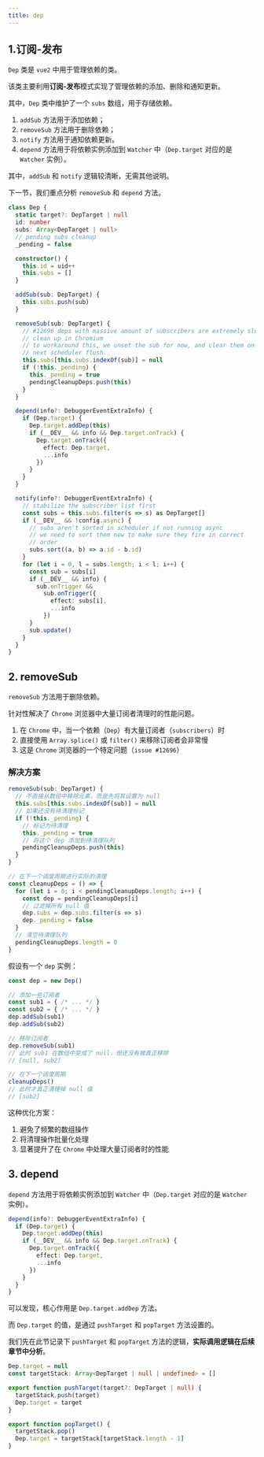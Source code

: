 ```yaml
---
title: dep
---
```


## 1.订阅-发布

`Dep` 类是 `vue2` 中用于管理依赖的类。

该类主要利用**订阅-发布**模式实现了管理依赖的添加、删除和通知更新。

其中，`Dep` 类中维护了一个 `subs` 数组，用于存储依赖。

1. `addSub` 方法用于添加依赖；
2. `removeSub` 方法用于删除依赖；
3. `notify` 方法用于通知依赖更新。
4. `depend` 方法用于将依赖实例添加到 `Watcher` 中（`Dep.target` 对应的是 `Watcher` 实例）。

其中，`addSub` 和 `notify` 逻辑较清晰，无需其他说明。

下一节，我们重点分析 `removeSub` 和 `depend` 方法。

```ts
class Dep {
  static target?: DepTarget | null
  id: number
  subs: Array<DepTarget | null>
  // pending subs cleanup
  _pending = false

  constructor() {
    this.id = uid++
    this.subs = []
  }

  addSub(sub: DepTarget) {
    this.subs.push(sub)
  }

  removeSub(sub: DepTarget) {
    // #12696 deps with massive amount of subscribers are extremely slow to
    // clean up in Chromium
    // to workaround this, we unset the sub for now, and clear them on
    // next scheduler flush.
    this.subs[this.subs.indexOf(sub)] = null
    if (!this._pending) {
      this._pending = true
      pendingCleanupDeps.push(this)
    }
  }

  depend(info?: DebuggerEventExtraInfo) {
    if (Dep.target) {
      Dep.target.addDep(this)
      if (__DEV__ && info && Dep.target.onTrack) {
        Dep.target.onTrack({
          effect: Dep.target,
          ...info
        })
      }
    }
  }

  notify(info?: DebuggerEventExtraInfo) {
    // stabilize the subscriber list first
    const subs = this.subs.filter(s => s) as DepTarget[]
    if (__DEV__ && !config.async) {
      // subs aren't sorted in scheduler if not running async
      // we need to sort them now to make sure they fire in correct
      // order
      subs.sort((a, b) => a.id - b.id)
    }
    for (let i = 0, l = subs.length; i < l; i++) {
      const sub = subs[i]
      if (__DEV__ && info) {
        sub.onTrigger &&
          sub.onTrigger({
            effect: subs[i],
            ...info
          })
      }
      sub.update()
    }
  }
}
```

## 2. removeSub

`removeSub` 方法用于删除依赖。

针对性解决了 `Chrome` 浏览器中大量订阅者清理时的性能问题。

  1. 在 `Chrome` 中，当一个依赖（`Dep`）有大量订阅者（`subscribers`）时
  2. 直接使用 `Array.splice()` 或 `filter()` 来移除订阅者会非常慢
  3. 这是 `Chrome` 浏览器的一个特定问题（`issue #12696`）

### 解决方案

```typescript
removeSub(sub: DepTarget) {
  // 不直接从数组中移除元素，而是先将其设置为 null
  this.subs[this.subs.indexOf(sub)] = null
  // 如果还没有待清理标记
  if (!this._pending) {
    // 标记为待清理
    this._pending = true
    // 将这个 dep 添加到待清理队列
    pendingCleanupDeps.push(this)
  }
}

// 在下一个调度周期进行实际的清理
const cleanupDeps = () => {
  for (let i = 0; i < pendingCleanupDeps.length; i++) {
    const dep = pendingCleanupDeps[i]
    // 过滤掉所有 null 值
    dep.subs = dep.subs.filter(s => s)
    dep._pending = false
  }
  // 清空待清理队列
  pendingCleanupDeps.length = 0
}
```

假设有一个 `dep` 实例：

```typescript
const dep = new Dep()

// 添加一些订阅者
const sub1 = { /* ... */ }
const sub2 = { /* ... */ }
dep.addSub(sub1)
dep.addSub(sub2)

// 移除订阅者
dep.removeSub(sub1)
// 此时 sub1 在数组中变成了 null，但还没有被真正移除
// [null, sub2]

// 在下一个调度周期
cleanupDeps()
// 此时才真正清理掉 null 值
// [sub2]
```

这种优化方案：

1. 避免了频繁的数组操作
2. 将清理操作批量化处理
3. 显著提升了在 `Chrome` 中处理大量订阅者时的性能

## 3. depend

`depend` 方法用于将依赖实例添加到 `Watcher` 中（`Dep.target` 对应的是 `Watcher` 实例）。

```ts
depend(info?: DebuggerEventExtraInfo) {
  if (Dep.target) {
    Dep.target.addDep(this)
    if (__DEV__ && info && Dep.target.onTrack) {
      Dep.target.onTrack({
        effect: Dep.target,
        ...info
      })
    }
  }
}
```

可以发现，核心作用是 `Dep.target.addDep` 方法。

而 `Dep.target` 的值，是通过 `pushTarget` 和 `popTarget` 方法设置的。

我们先在此节记录下 `pushTarget` 和 `popTarget` 方法的逻辑，**实际调用逻辑在后续章节中分析**。

```ts
Dep.target = null
const targetStack: Array<DepTarget | null | undefined> = []

export function pushTarget(target?: DepTarget | null) {
  targetStack.push(target)
  Dep.target = target
}

export function popTarget() {
  targetStack.pop()
  Dep.target = targetStack[targetStack.length - 1]
}
```